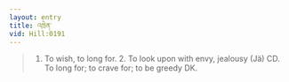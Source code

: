```yaml
---
layout: entry
title: འཁྲེན་
vid: Hill:0191
---
```

> 1. To wish, to long for. 2. To look upon with envy, jealousy (Jä) CD. To long for; to crave for; to be greedy DK.
